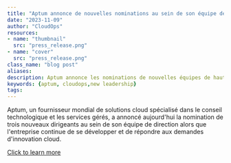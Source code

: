 ```yaml
---
title: "Aptum annonce de nouvelles nominations au sein de son équipe de haute direction, ce qui signifie un engagement continu envers la croissance du marché du cloud"
date: "2023-11-09"
author: "CloudOps"
resources:
- name: "thumbnail"
  src: "press_release.png"
- name: "cover"
  src: "press_release.png"
class_name: "blog post"
aliases:
description: Aptum annonce les nominations de nouvelles équipes de haute direction.
keywords: {aptum, cloudops,new leadership}
tags:
---
```


 Aptum, un fournisseur mondial de solutions cloud spécialisé dans le conseil technologique et les services gérés, a annoncé aujourd'hui la nomination de trois nouveaux dirigeants au sein de son équipe de direction alors que l'entreprise continue de se développer et de répondre aux demandes d'innovation cloud.

<a href="https://aptum.com/newsroom/aptum-announces-new-senior-leadership-team/" target="_blank">Click to learn more</a>
